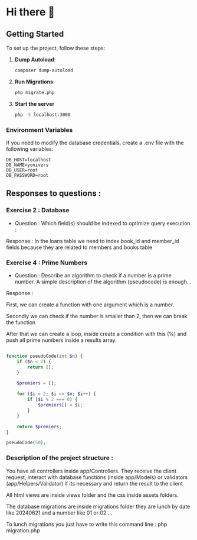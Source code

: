 # Hi there 👋

## Getting Started

To set up the project, follow these steps:

1. **Dump Autoload**:
   ```bash
   composer dump-autoload
   ```
2. **Run Migrations**:
   ```bash
   php migrate.php
   ```
3. **Start the server**
   ```bash
   php -S localhost:3000
   ```

### Environment Variables

If you need to modify the database credentials, create a .env file with the following variables:

```env
DB_HOST=localhost
DB_NAME=yonivers
DB_USER=root
DB_PASSWORD=root
```

## Responses to questions :

### Exercise 2 : Database

- Question : Which field(s) should be indexed to optimize query execution :

Response : In the loans table we need to index book_id and member_id fields because they are related to members and books table

### Exercise 4 : Prime Numbers

- Question : Describe an algorithm to check if a number is a prime number. A simple description of the algorithm (pseudocode) is enough...

Response :

First, we can create a function with one argument which is a number.

Secondly we can check if the number is smaller than 2, then we can break the function

After that we can create a loop, inside create a condition with this (%) and push all prime numbers inside a results array.

```php

function pseudoCode(int $n) {
    if ($n < 2) {
        return [];
    }

    $premiers = [];

    for ($i = 2; $i <= $n; $i++) {
        if ($i % 2 === 0) {
            $premiers[] = $i;
        }
    }

    return $premiers;
}

pseudoCode(50);
```

### Description of the project structure :

You have all controllers inside app/Controllers. They receive the client request, interact with database functions (inside app/Models) or validators (app/Helpers/Validator) if its necessary and return the result to the client

All html views are inside views folder and the css inside assets folders.

The database migrations are inside migrations folder they are lunch by date like 20240621 and a number like 01 or 02 ...

To lunch migrations you just have to write this command line : php migration.php
